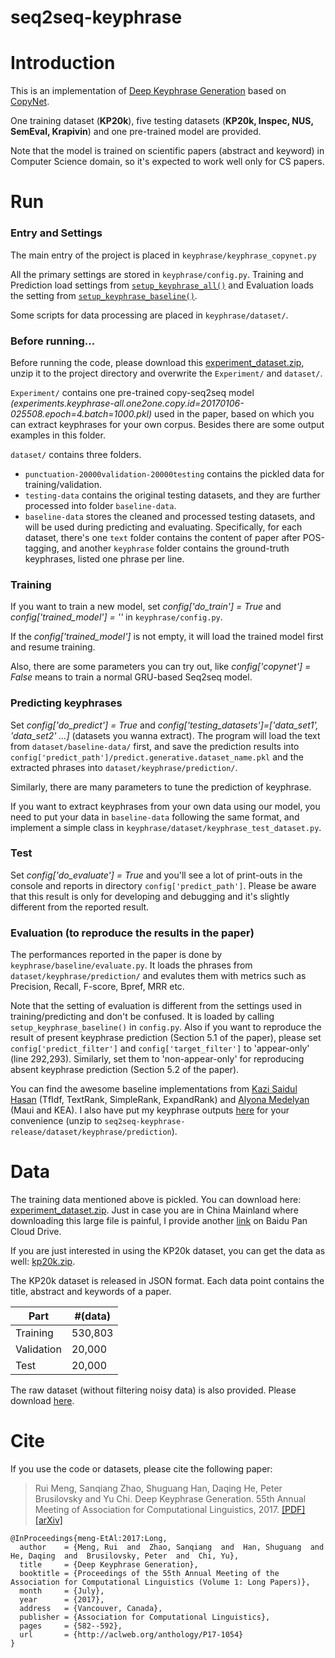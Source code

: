 # seq2seq-keyphrase


Introduction
==========
This is an implementation of [Deep Keyphrase Generation](http://memray.me/uploads/acl17-keyphrase-generation.pdf) based on [CopyNet](https://github.com/MultiPath/CopyNet).

One training dataset (**KP20k**), five testing datasets (**KP20k, Inspec, NUS, SemEval, Krapivin**) and one pre-trained model are provided. 

Note that the model is trained on scientific papers (abstract and keyword) in Computer Science domain, so it's expected to work well only for CS papers.

Run
==========

### Entry and Settings
The main entry of the project is placed in `keyphrase/keyphrase_copynet.py`

All the primary settings are stored in `keyphrase/config.py`. Training and Prediction load settings from [`setup_keyphrase_all()`](https://github.com/memray/seq2seq-keyphrase/blob/master/keyphrase/config.py#L7) and Evaluation loads the setting from [`setup_keyphrase_baseline()`](https://github.com/memray/seq2seq-keyphrase/blob/070ff8fc4abb51b96e4935934e70b8d92c6666f6/keyphrase/config.py#L191).

Some scripts for data processing are placed in `keyphrase/dataset/`. 

### Before running...
Before running the code, please download this [experiment_dataset.zip](https://drive.google.com/file/d/0B-7HD48qQzxVQkl5UHBZZVJQM00/view?usp=sharing), unzip it to the project directory and overwrite the `Experiment/` and `dataset/`. 

`Experiment/` contains one pre-trained copy-seq2seq model *(experiments.keyphrase-all.one2one.copy.id=20170106-025508.epoch=4.batch=1000.pkl)* used in the paper, based on which you can extract keyphrases for your own corpus.
Besides there are some output examples in this folder. 

`dataset/` contains three folders.
   * `punctuation-20000validation-20000testing` contains the pickled data for training/validation.
   * `testing-data` contains the original testing datasets, and they are further processed into folder `baseline-data`.
   * `baseline-data` stores the cleaned and processed testing datasets, and will be used during predicting and evaluating. Specifically, for each dataset, there's one `text` folder contains the content of paper after POS-tagging, and another `keyphrase` folder contains the ground-truth keyphrases, listed one phrase per line.

### Training
If you want to train a new model, set *config['do_train'] = True* and *config['trained_model'] = ''*  in `keyphrase/config.py`. 

If the *config['trained_model']* is not empty, it will load the trained model first and resume training. 

 Also, there are some parameters you can try out, like *config['copynet'] = False* means to train a normal GRU-based Seq2seq model.

### Predicting keyphrases
Set *config['do_predict'] = True* and *config['testing_datasets']=['data_set1', 'data_set2' ...]* (datasets you wanna extract). The program will load the text from `dataset/baseline-data/` first, and save the prediction results into `config['predict_path']/predict.generative.dataset_name.pkl` and the extracted phrases into `dataset/keyphrase/prediction/`.

Similarly, there are many parameters to tune the prediction of keyphrase.

If you want to extract keyphrases from your own data using our model, you need to put your data in `baseline-data` following the same format, and implement a simple class in `keyphrase/dataset/keyphrase_test_dataset.py`.

### Test
Set *config['do_evaluate'] = True* and you'll see a lot of print-outs in the console and reports in directory `config['predict_path']`. Please be aware that this result is only for developing and debugging and it's slightly different from the reported result.

### Evaluation (to reproduce the results in the paper)
The performances reported in the paper is done by `keyphrase/baseline/evaluate.py`. It loads the phrases from `dataset/keyphrase/prediction/` and evalutes them with metrics such as Precision, Recall, F-score, Bpref, MRR etc.

Note that the setting of evaluation is different from the settings used in training/predicting and don't be confused. It is loaded by calling `setup_keyphrase_baseline()` in `config.py`. Also if you want to reproduce the result of present keyphrase prediction (Section 5.1 of the paper), please set `config['predict_filter']` and `config['target_filter']` to 'appear-only' (line 292,293). Similarly, set them to 'non-appear-only' for reproducing absent keyphrase prediction (Section 5.2 of the paper). 

You can find the awesome baseline implementations from [Kazi Saidul Hasan](http://www.hlt.utdallas.edu/~saidul/code.html) (TfIdf, TextRank, SimpleRank, ExpandRank) and [Alyona Medelyan](http://www.medelyan.com/software) (Maui and KEA). I also have put my keyphrase outputs [here](https://drive.google.com/open?id=1DsAno3lvMlr-5rCk4qohcy4U3m__Sfj8) for your convenience (unzip to `seq2seq-keyphrase-release/dataset/keyphrase/prediction`). 

Data
==========
The training data mentioned above is pickled. You can download here: [experiment_dataset.zip](https://drive.google.com/file/d/0B-7HD48qQzxVQkl5UHBZZVJQM00/view?usp=sharing). Just in case you are in China Mainland where downloading this large file is painful, I provide another [link](http://pan.baidu.com/s/1b46mwY) on Baidu Pan Cloud Drive. 

If you are just interested in using the KP20k dataset, you can get the data as well: [kp20k.zip](https://drive.google.com/open?id=0B-7HD48qQzxVd2plbUlGdFduRDQ). 

The KP20k dataset is released in JSON format. Each data point contains the title, abstract and keywords of a paper.

Part | #(data) 
--- | --- 
Training | 530,803 
Validation | 20,000
Test | 20,000

The raw dataset (without filtering noisy data) is also provided. Please download [here](https://drive.google.com/open?id=0B-7HD48qQzxVQ3hIMW5NY1RWQ0E). 

Cite
==========
If you use the code or datasets, please cite the following paper:

> Rui Meng, Sanqiang Zhao, Shuguang Han, Daqing He, Peter Brusilovsky and Yu Chi. Deep Keyphrase Generation. 55th Annual Meeting of Association for Computational Linguistics, 2017. [[PDF]](http://memray.me/uploads/acl17-keyphrase-generation.pdf) [[arXiv]](https://arxiv.org/abs/1704.06879)

```
@InProceedings{meng-EtAl:2017:Long,
  author    = {Meng, Rui  and  Zhao, Sanqiang  and  Han, Shuguang  and  He, Daqing  and  Brusilovsky, Peter  and  Chi, Yu},
  title     = {Deep Keyphrase Generation},
  booktitle = {Proceedings of the 55th Annual Meeting of the Association for Computational Linguistics (Volume 1: Long Papers)},
  month     = {July},
  year      = {2017},
  address   = {Vancouver, Canada},
  publisher = {Association for Computational Linguistics},
  pages     = {582--592},
  url       = {http://aclweb.org/anthology/P17-1054}
}
```